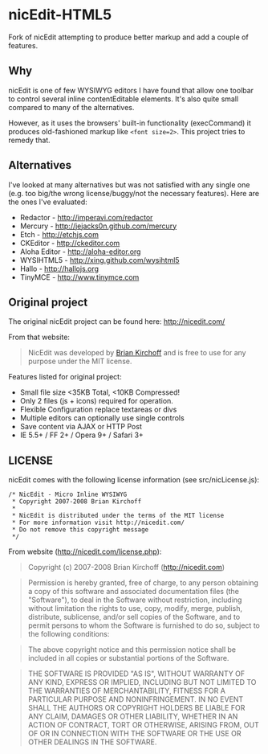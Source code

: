 nicEdit-HTML5
=============

Fork of nicEdit attempting to produce better markup and add a couple of features.

## Why
nicEdit is one of few WYSIWYG editors I have found that allow one toolbar to control several inline contentEditable elements. It's also quite small compared to many of the alternatives.

However, as it uses the browsers' built-in functionality (execCommand) it produces old-fashioned markup like ```<font size=2>```. This project tries to remedy that.

## Alternatives
I've looked at many alternatives but was not satisfied with any single one (e.g. too big/the wrong license/buggy/not the necessary features).
Here are the ones I've evaluated:

* Redactor - http://imperavi.com/redactor
* Mercury - http://jejacks0n.github.com/mercury
* Etch - http://etchjs.com
* CKEditor - http://ckeditor.com
* Aloha Editor - http://aloha-editor.org
* WYSIHTML5 - http://xing.github.com/wysihtml5
* Hallo - http://hallojs.org
* TinyMCE - http://www.tinymce.com

## Original project
The original nicEdit project can be found here: http://nicedit.com/

From that website:
> NicEdit was developed by [Brian Kirchoff](http://bkirchoff.com/) and is free to use for any purpose under the MIT license.

Features listed for original project:

* Small file size <35KB Total, <10KB Compressed!
* Only 2 files (js + icons) required for operation.
* Flexible Configuration replace textareas or divs
* Multiple editors can optionally use single controls
* Save content via AJAX or HTTP Post
* IE 5.5+ / FF 2+ / Opera 9+ / Safari 3+

## LICENSE
nicEdit comes with the following license information (see src/nicLicense.js):
```
/* NicEdit - Micro Inline WYSIWYG
 * Copyright 2007-2008 Brian Kirchoff
 *
 * NicEdit is distributed under the terms of the MIT license
 * For more information visit http://nicedit.com/
 * Do not remove this copyright message
 */
 ```
 
From website (http://nicedit.com/license.php):
> Copyright (c) 2007-2008 Brian Kirchoff (http://nicedit.com)

> Permission is hereby granted, free of charge, to any person obtaining a copy of this software and associated documentation files (the "Software"), to deal in the Software without restriction, including without limitation the rights to use, copy, modify, merge, publish, distribute, sublicense, and/or sell copies of the Software, and to permit persons to whom the Software is furnished to do so, subject to the following conditions:

> The above copyright notice and this permission notice shall be included in all copies or substantial portions of the Software.

> THE SOFTWARE IS PROVIDED "AS IS", WITHOUT WARRANTY OF ANY KIND, EXPRESS OR IMPLIED, INCLUDING BUT NOT LIMITED TO THE WARRANTIES OF MERCHANTABILITY, FITNESS FOR A PARTICULAR PURPOSE AND NONINFRINGEMENT. IN NO EVENT SHALL THE AUTHORS OR COPYRIGHT HOLDERS BE LIABLE FOR ANY CLAIM, DAMAGES OR OTHER LIABILITY, WHETHER IN AN ACTION OF CONTRACT, TORT OR OTHERWISE, ARISING FROM, OUT OF OR IN CONNECTION WITH THE SOFTWARE OR THE USE OR OTHER DEALINGS IN THE SOFTWARE.
